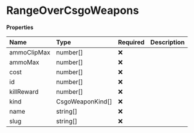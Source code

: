 # RangeOverCsgoWeapons

**Properties**

| Name        | Type             | Required | Description |
| :---------- | :--------------- | :------- | :---------- |
| ammoClipMax | number[]         | ❌       |             |
| ammoMax     | number[]         | ❌       |             |
| cost        | number[]         | ❌       |             |
| id          | number[]         | ❌       |             |
| killReward  | number[]         | ❌       |             |
| kind        | CsgoWeaponKind[] | ❌       |             |
| name        | string[]         | ❌       |             |
| slug        | string[]         | ❌       |             |

<!-- This file was generated by liblab | https://liblab.com/ -->
